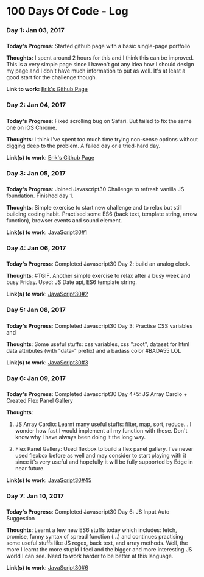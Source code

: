 # 100 Days Of Code - Log

### Day 1: Jan 03, 2017 
##### 

**Today's Progress**: Started github page with a basic single-page portfolio

**Thoughts:** I spent around 2 hours for this and I think this can be improved. This is a very simple page since I haven't got any idea how I should design my page and I don't have much information to put as well. It's at least a good start for the challenge though.

**Link to work:** [Erik's Github Page](http://eriknguyen.github.io/)

### Day 2: Jan 04, 2017
##### 

**Today's Progress**: Fixed scrolling bug on Safari. But failed to fix the same one on iOS Chrome.

**Thoughts**: I think I've spent too much time trying non-sense options without digging deep to the problem. A failed day or a tried-hard day.

**Link(s) to work**: [Erik's Github Page](http://eriknguyen.github.io/)

### Day 3: Jan 05, 2017
##### 

**Today's Progress**: Joined Javascript30 Challenge to refresh vanilla JS foundation. Finished day 1.

**Thoughts**: Simple exercise to start new challenge and to relax but still building coding habit. Practised some ES6 (back text, template string, arrow function), browser events and sound element.

**Link(s) to work**: [JavaScript30#1](https://github.com/eriknguyen/javascript30/tree/master/exercises/01_drumkit)

### Day 4: Jan 06, 2017
##### 

**Today's Progress**: Completed Javascript30 Day 2: build an analog clock.

**Thoughts**: #TGIF. Another simple exercise to relax after a busy week and busy Friday. Used: JS Date api, ES6 template string.

**Link(s) to work**: [JavaScript30#2](https://github.com/eriknguyen/javascript30/tree/master/exercises/02_clock)


### Day 5: Jan 08, 2017
##### 

**Today's Progress**: Completed Javascript30 Day 3: Practise CSS variables and 

**Thoughts**: Some useful stuffs: css variables, css ":root", dataset for html data attributes (with "data-" prefix) and a badass color #BADA55 LOL

**Link(s) to work**: [JavaScript30#3](https://github.com/eriknguyen/javascript30/tree/master/exercises/)


### Day 6: Jan 09, 2017
##### 

**Today's Progress**: Completed Javascript30 Day 4+5: JS Array Cardio + Created Flex Panel Gallery

**Thoughts**: 
1. JS Array Cardio: Learnt many useful stuffs: filter, map, sort, reduce... I wonder how fast I would implement all my function with these. Don't know why I have always been doing it the long way.

2. Flex Panel Gallery: Used flexbox to build a flex panel gallery. I've never used flexbox before as well and may consider to start playing with it since it's very useful and hopefully it will be fully supported by Edge in near future.


**Link(s) to work**: [JavaScript30#45](https://github.com/eriknguyen/javascript30/tree/master/exercises/)


### Day 7: Jan 10, 2017
##### 

**Today's Progress**: Completed Javascript30 Day 6: JS Input Auto Suggestion

**Thoughts**: Learnt a few new ES6 stuffs today which includes: fetch, promise, funny syntax of spread function (...) and continues practising some useful stuffs like JS regex, back text, and array methods. Well, the more I learnt the more stupid I feel and the bigger and more interesting JS world I can see. Need to work harder to be better at this language.


**Link(s) to work**: [JavaScript30#6](https://github.com/eriknguyen/javascript30/tree/master/exercises/)